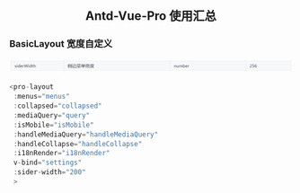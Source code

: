 <h2 align="center">Antd-Vue-Pro 使用汇总</h2>

### BasicLayout 宽度自定义

![BasicLayout文档截图](../../assets/BasicLayout.png)

```js
<pro-layout
 :menus="menus"
 :collapsed="collapsed"
 :mediaQuery="query"
 :isMobile="isMobile"
 :handleMediaQuery="handleMediaQuery"
 :handleCollapse="handleCollapse"
 :i18nRender="i18nRender"
 v-bind="settings"
 :sider-width="200"
 >
```
